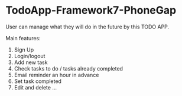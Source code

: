 # TodoApp-Framework7-PhoneGap
User can manage what they will do in the future by this TODO APP.

Main features:

1. Sign Up
2. Login/logout
3. Add new task
4. Check tasks to do / tasks already completed
5. Email reminder an hour in advance
6. Set task completed
7. Edit and delete ...
```
